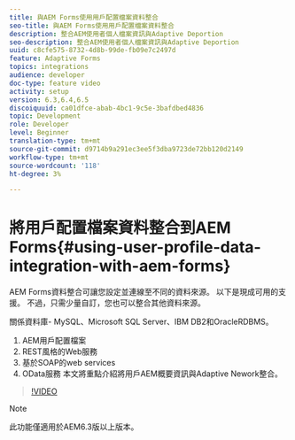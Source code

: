 ```yaml
---
title: 與AEM Forms使用用戶配置檔案資料整合
seo-title: 與AEM Forms使用用戶配置檔案資料整合
description: 整合AEM使用者個人檔案資訊與Adaptive Deportion
seo-description: 整合AEM使用者個人檔案資訊與Adaptive Deportion
uuid: c8cfe575-8732-4d8b-99de-fb09e7c2497d
feature: Adaptive Forms
topics: integrations
audience: developer
doc-type: feature video
activity: setup
version: 6.3,6.4,6.5
discoiquuid: ca01dfce-abab-4bc1-9c5e-3bafdbed4836
topic: Development
role: Developer
level: Beginner
translation-type: tm+mt
source-git-commit: d9714b9a291ec3ee5f3dba9723de72bb120d2149
workflow-type: tm+mt
source-wordcount: '118'
ht-degree: 3%

---
```



# 將用戶配置檔案資料整合到AEM Forms{#using-user-profile-data-integration-with-aem-forms}

AEM Forms資料整合可讓您設定並連線至不同的資料來源。 以下是現成可用的支援。 不過，只需少量自訂，您也可以整合其他資料來源。

關係資料庫- MySQL、Microsoft SQL Server、IBM DB2和OracleRDBMS。

1. AEM用戶配置檔案
1. REST風格的Web服務
1. 基於SOAP的web services
1. OData服務
本文將重點介紹將用戶AEM概要資訊與Adaptive Nework整合。

>[!VIDEO](https://video.tv.adobe.com/v/17432/?quality=9&learn=on)

>[!NOTE]
>
>此功能僅適用於AEM6.3版以上版本。

